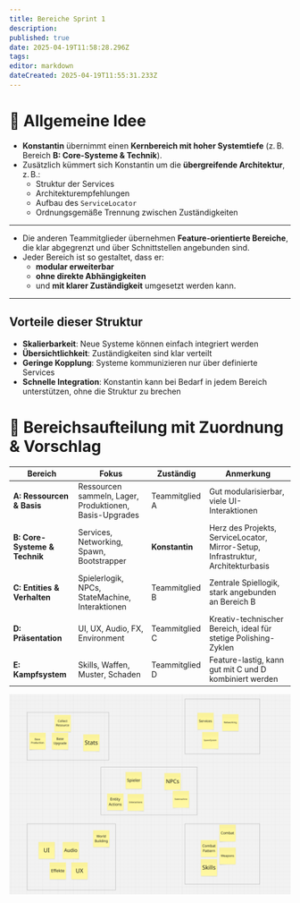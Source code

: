 ```yaml
---
title: Bereiche Sprint 1
description: 
published: true
date: 2025-04-19T11:58:28.296Z
tags: 
editor: markdown
dateCreated: 2025-04-19T11:55:31.233Z
---
```


# 🔷 Allgemeine Idee

- **Konstantin** übernimmt einen **Kernbereich mit hoher Systemtiefe** (z. B. Bereich **B: Core-Systeme & Technik**).
- Zusätzlich kümmert sich Konstantin um die **übergreifende Architektur**, z. B.:
  - Struktur der Services
  - Architekturempfehlungen
  - Aufbau des `ServiceLocator`
  - Ordnungsgemäße Trennung zwischen Zuständigkeiten

---

- Die anderen Teammitglieder übernehmen **Feature-orientierte Bereiche**, die klar abgegrenzt und über Schnittstellen angebunden sind.
- Jeder Bereich ist so gestaltet, dass er:
  - **modular erweiterbar**
  - **ohne direkte Abhängigkeiten**
  - und **mit klarer Zuständigkeit** umgesetzt werden kann.

---

## Vorteile dieser Struktur

- **Skalierbarkeit**: Neue Systeme können einfach integriert werden
- **Übersichtlichkeit**: Zuständigkeiten sind klar verteilt
- **Geringe Kopplung**: Systeme kommunizieren nur über definierte Services
- **Schnelle Integration**: Konstantin kann bei Bedarf in jedem Bereich unterstützen, ohne die Struktur zu brechen




# 🧩 Bereichsaufteilung mit Zuordnung & Vorschlag

| **Bereich** | **Fokus**                                                   | **Zuständig**      | **Anmerkung**                                                                 |
|-------------|-------------------------------------------------------------|--------------------|--------------------------------------------------------------------------------|
| **A: Ressourcen & Basis** | Ressourcen sammeln, Lager, Produktionen, Basis-Upgrades       | Teammitglied A     | Gut modularisierbar, viele UI-Interaktionen                                    |
| **B: Core-Systeme & Technik** | Services, Networking, Spawn, Bootstrapper                        | **Konstantin**      | Herz des Projekts, ServiceLocator, Mirror-Setup, Infrastruktur, Architekturbasis |
| **C: Entities & Verhalten** | Spielerlogik, NPCs, StateMachine, Interaktionen                 | Teammitglied B     | Zentrale Spiellogik, stark angebunden an Bereich B                            |
| **D: Präsentation** | UI, UX, Audio, FX, Environment                                 | Teammitglied C     | Kreativ-technischer Bereich, ideal für stetige Polishing-Zyklen               |
| **E: Kampfsystem** | Skills, Waffen, Muster, Schaden                                  | Teammitglied D     | Feature-lastig, kann gut mit C und D kombiniert werden                         |


![image.png](/image.png)